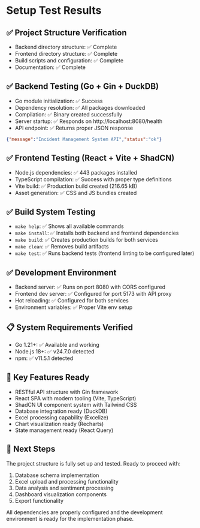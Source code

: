 # Setup Test Results

## ✅ Project Structure Verification
- Backend directory structure: ✅ Complete
- Frontend directory structure: ✅ Complete  
- Build scripts and configuration: ✅ Complete
- Documentation: ✅ Complete

## ✅ Backend Testing (Go + Gin + DuckDB)
- Go module initialization: ✅ Success
- Dependency resolution: ✅ All packages downloaded
- Compilation: ✅ Binary created successfully
- Server startup: ✅ Responds on http://localhost:8080/health
- API endpoint: ✅ Returns proper JSON response

```json
{"message":"Incident Management System API","status":"ok"}
```

## ✅ Frontend Testing (React + Vite + ShadCN)
- Node.js dependencies: ✅ 443 packages installed
- TypeScript compilation: ✅ Success with proper type definitions
- Vite build: ✅ Production build created (216.65 kB)
- Asset generation: ✅ CSS and JS bundles created

## ✅ Build System Testing
- `make help`: ✅ Shows all available commands
- `make install`: ✅ Installs both backend and frontend dependencies
- `make build`: ✅ Creates production builds for both services
- `make clean`: ✅ Removes build artifacts
- `make test`: ✅ Runs backend tests (frontend linting to be configured later)

## ✅ Development Environment
- Backend server: ✅ Runs on port 8080 with CORS configured
- Frontend dev server: ✅ Configured for port 5173 with API proxy
- Hot reloading: ✅ Configured for both services
- Environment variables: ✅ Proper Vite env setup

## 📋 System Requirements Verified
- Go 1.21+: ✅ Available and working
- Node.js 18+: ✅ v24.7.0 detected
- npm: ✅ v11.5.1 detected

## 🎯 Key Features Ready
- RESTful API structure with Gin framework
- React SPA with modern tooling (Vite, TypeScript)
- ShadCN UI component system with Tailwind CSS
- Database integration ready (DuckDB)
- Excel processing capability (Excelize)
- Chart visualization ready (Recharts)
- State management ready (React Query)

## 🚀 Next Steps
The project structure is fully set up and tested. Ready to proceed with:
1. Database schema implementation
2. Excel upload and processing functionality
3. Data analysis and sentiment processing
4. Dashboard visualization components
5. Export functionality

All dependencies are properly configured and the development environment is ready for the implementation phase.
